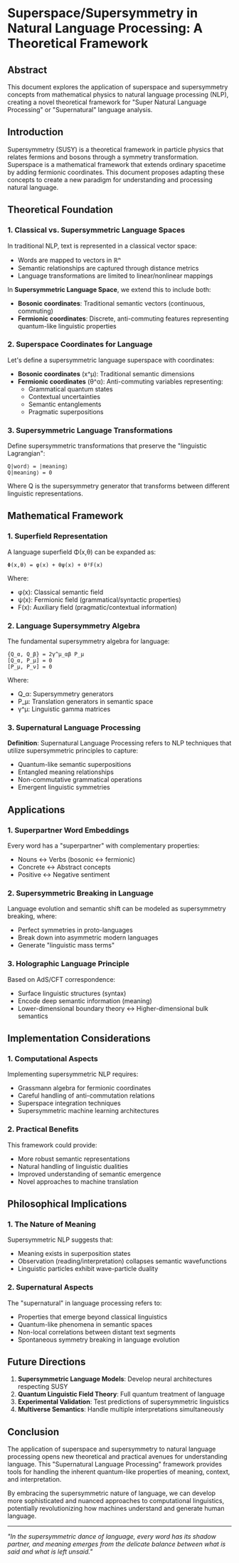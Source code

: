 # Superspace/Supersymmetry in Natural Language Processing: A Theoretical Framework

## Abstract

This document explores the application of superspace and supersymmetry concepts from mathematical physics to natural language processing (NLP), creating a novel theoretical framework for "Super Natural Language Processing" or "Supernatural" language analysis.

## Introduction

Supersymmetry (SUSY) is a theoretical framework in particle physics that relates fermions and bosons through a symmetry transformation. Superspace is a mathematical framework that extends ordinary spacetime by adding fermionic coordinates. This document proposes adapting these concepts to create a new paradigm for understanding and processing natural language.

## Theoretical Foundation

### 1. Classical vs. Supersymmetric Language Spaces

In traditional NLP, text is represented in a classical vector space:
- Words are mapped to vectors in ℝⁿ
- Semantic relationships are captured through distance metrics
- Language transformations are limited to linear/nonlinear mappings

In **Supersymmetric Language Space**, we extend this to include both:
- **Bosonic coordinates**: Traditional semantic vectors (continuous, commuting)
- **Fermionic coordinates**: Discrete, anti-commuting features representing quantum-like linguistic properties

### 2. Superspace Coordinates for Language

Let's define a supersymmetric language superspace with coordinates:
- **Bosonic coordinates** (x^μ): Traditional semantic dimensions
- **Fermionic coordinates** (θ^α): Anti-commuting variables representing:
  - Grammatical quantum states
  - Contextual uncertainties
  - Semantic entanglements
  - Pragmatic superpositions

### 3. Supersymmetric Language Transformations

Define supersymmetric transformations that preserve the "linguistic Lagrangian":

```
Q|word⟩ = |meaning⟩
Q|meaning⟩ = 0
```

Where Q is the supersymmetry generator that transforms between different linguistic representations.

## Mathematical Framework

### 1. Superfield Representation

A language superfield Φ(x,θ) can be expanded as:
```
Φ(x,θ) = φ(x) + θψ(x) + θ²F(x)
```

Where:
- φ(x): Classical semantic field
- ψ(x): Fermionic field (grammatical/syntactic properties)
- F(x): Auxiliary field (pragmatic/contextual information)

### 2. Language Supersymmetry Algebra

The fundamental supersymmetry algebra for language:
```
{Q_α, Q_β} = 2γ^μ_αβ P_μ
[Q_α, P_μ] = 0
[P_μ, P_ν] = 0
```

Where:
- Q_α: Supersymmetry generators
- P_μ: Translation generators in semantic space
- γ^μ: Linguistic gamma matrices

### 3. Supernatural Language Processing

**Definition**: Supernatural Language Processing refers to NLP techniques that utilize supersymmetric principles to capture:
- Quantum-like semantic superpositions
- Entangled meaning relationships
- Non-commutative grammatical operations
- Emergent linguistic symmetries

## Applications

### 1. Superpartner Word Embeddings

Every word has a "superpartner" with complementary properties:
- Nouns ↔ Verbs (bosonic ↔ fermionic)
- Concrete ↔ Abstract concepts
- Positive ↔ Negative sentiment

### 2. Supersymmetric Breaking in Language

Language evolution and semantic shift can be modeled as supersymmetry breaking, where:
- Perfect symmetries in proto-languages
- Break down into asymmetric modern languages
- Generate "linguistic mass terms"

### 3. Holographic Language Principle

Based on AdS/CFT correspondence:
- Surface linguistic structures (syntax)
- Encode deep semantic information (meaning)
- Lower-dimensional boundary theory ↔ Higher-dimensional bulk semantics

## Implementation Considerations

### 1. Computational Aspects

Implementing supersymmetric NLP requires:
- Grassmann algebra for fermionic coordinates
- Careful handling of anti-commutation relations
- Superspace integration techniques
- Supersymmetric machine learning architectures

### 2. Practical Benefits

This framework could provide:
- More robust semantic representations
- Natural handling of linguistic dualities
- Improved understanding of semantic emergence
- Novel approaches to machine translation

## Philosophical Implications

### 1. The Nature of Meaning

Supersymmetric NLP suggests that:
- Meaning exists in superposition states
- Observation (reading/interpretation) collapses semantic wavefunctions
- Linguistic particles exhibit wave-particle duality

### 2. Supernatural Aspects

The "supernatural" in language processing refers to:
- Properties that emerge beyond classical linguistics
- Quantum-like phenomena in semantic spaces
- Non-local correlations between distant text segments
- Spontaneous symmetry breaking in language evolution

## Future Directions

1. **Supersymmetric Language Models**: Develop neural architectures respecting SUSY
2. **Quantum Linguistic Field Theory**: Full quantum treatment of language
3. **Experimental Validation**: Test predictions of supersymmetric linguistics
4. **Multiverse Semantics**: Handle multiple interpretations simultaneously

## Conclusion

The application of superspace and supersymmetry to natural language processing opens new theoretical and practical avenues for understanding language. This "Supernatural Language Processing" framework provides tools for handling the inherent quantum-like properties of meaning, context, and interpretation.

By embracing the supersymmetric nature of language, we can develop more sophisticated and nuanced approaches to computational linguistics, potentially revolutionizing how machines understand and generate human language.

---

*"In the supersymmetric dance of language, every word has its shadow partner, and meaning emerges from the delicate balance between what is said and what is left unsaid."*